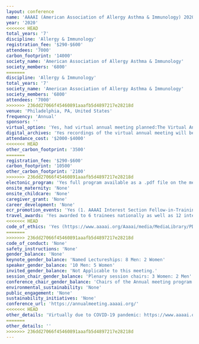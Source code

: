 ```yaml
---
layout: conference 
name: 'AAAAI (American Association of Allergy Asthma & Immunology) 2020 meeting'
year: '2020'
<<<<<<< HEAD
total_years: '7'
discipline: 'Allergy & Immunology'
registration_fee: '$290-$600'
attendees: '7000'
carbon_footprint: '14000'
society_name: 'American Association of Allergy Asthma & Immunology'
society_members: '6800'
=======
discipline: 'Allergy & Immunology'
total_years: '7'
society_name: 'American Association of Allergy Asthma & Immunology'
society_members: '6800'
attendees: '7000'
>>>>>>> 236dd27066f45460891aaafb5d4897217e28218d
venue: 'Philadelphia, PA, United States'
frequency: 'Annual'
sponsors: ''
virtual_option: 'Yes, had virtual annual meeting planned:The Virtual Annual Meeting includes recordings of over 75 sessions from the live 2020 Annual Meeting.'
digital_archives: 'Yes recordings of the virtual annual meeting will be available at a cost.'
attendance_cost: '$2000-$4000'
<<<<<<< HEAD
other_carbon_footprint: '3500'
=======
registration_fee: '$290-$600'
carbon_footprint: '10500'
other_carbon_footprint: '2100'
>>>>>>> 236dd27066f45460891aaafb5d4897217e28218d
electonic_program: 'Yes full program available as a .pdf file on the meeting website and as an App.'
onsite_maternity: 'None'
onsite_childcare: 'None'
caregiver_grant: 'None'
career_development: 'None'
ecr_promotion_events: 'Yes (1. AAAAI Interest Section Fellow-in-Training Abstract Awards 2. AAAAI/EAACI Reciprocal Travel Grants: Each year, AAAAI sponsors two EAACI junior members to attend the AAAAI Annual Meeting, and in turn, EAACI sponsors two AAAAI fellows-in-training to attend the EAACI Congress. 3. Faculty Development Awards (awarded to 3 Men:1 Woman in 2020)'
travel_awards: 'Yes awarded to 6 trainees nationally as well as 12 international scholar travel scholarships as well as the Medical Student and Resident Travel Scholarships, Domestic Fellow-in-Training Travel Scholarships, PhD Travel Scholarships'
<<<<<<< HEAD
code_of_ethics: 'Yes (https://www.aaaai.org/Aaaai/media/MediaLibrary/PDFpercent20Documents/About/AAAAI-Code-of-Ethics-Revised-11-10-2018.pdf)'
=======
>>>>>>> 236dd27066f45460891aaafb5d4897217e28218d
code_of_conduct: 'None'
safety_instructions: 'None'
gender_balance: 'None'
keynote_gender_balance: 'Named Lectureships: 8 Men: 2 Women'
speaker_gender_balance: '10 Men: 5 Women'
invited_gender_balance: 'Not Applicable to this meeting.'
session_chair_gender_balance: 'Plenary session chairs: 3 Women: 2 Men'
conference_chair_gender_balance: 'Chairs of the Annual meeting program: 2 Man'
environmental_sustainability: 'None'
public_engagement: 'None'
sustainability_initiatives: 'None'
conference_url: 'https://annualmeeting.aaaai.org/'
<<<<<<< HEAD
other_details: 'Virtually due to COVID-19 pandemic: https://www.aaaai.org/Announcements/COVID-Mar-8'
=======
other_details: ''
>>>>>>> 236dd27066f45460891aaafb5d4897217e28218d
---
```

